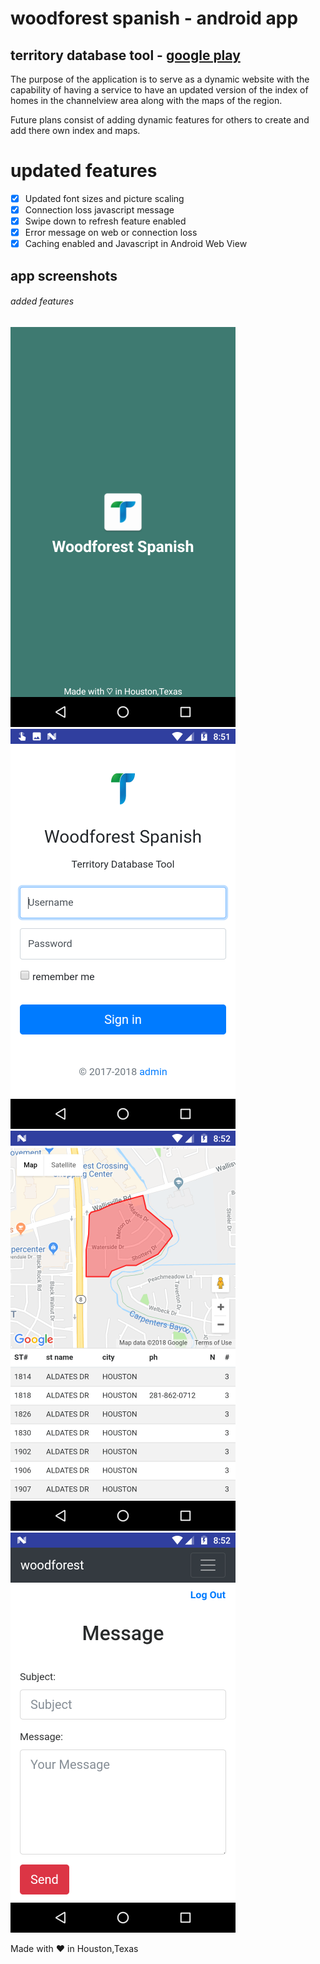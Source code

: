 # woodforest spanish - android app 
## territory database tool - [google play ](https://play.google.com/store/apps/details?id=com.twinrat.woodforest)

The purpose of the application is to serve as a dynamic website with the capability of having a service to have an updated version of the index of homes in the channelview area along with the maps of the  region. 

Future plans consist of adding dynamic features for others to create and add there own index and maps.

# updated features

- [x] Updated font sizes and picture scaling 
- [x] Connection loss javascript message 
- [x] Swipe down to refresh feature enabled 
- [x] Error message on web or connection loss 
- [x] Caching enabled and Javascript in Android Web View

## app screenshots 
###### added features

![alt text](https://github.com/filehippo/Woodforestapp/blob/master/1.png)
![alt text](https://github.com/filehippo/Woodforestapp/blob/master/2.png)
![alt text](https://github.com/filehippo/Woodforestapp/blob/master/3.png)
![alt text](https://github.com/filehippo/Woodforestapp/blob/master/4.png)


Made with &#9829; in Houston,Texas


